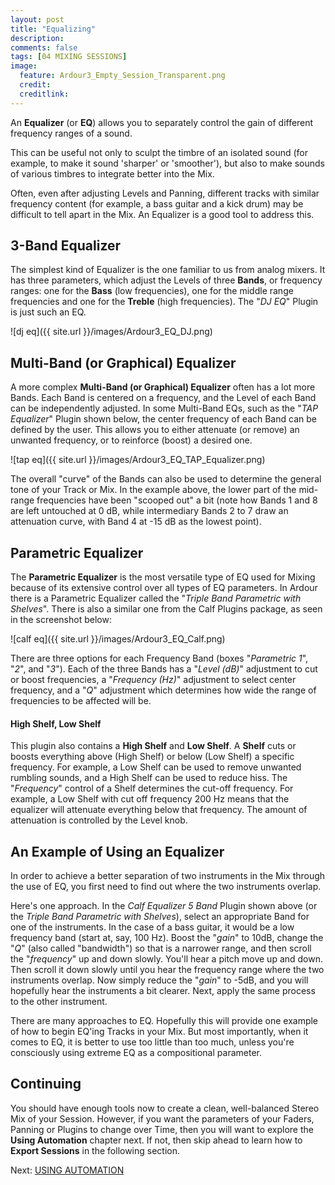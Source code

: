 ```yaml
---
layout: post
title: "Equalizing"
description:
comments: false 
tags: [04 MIXING SESSIONS]
image:
  feature: Ardour3_Empty_Session_Transparent.png
  credit:  
  creditlink:  
---
```


An **Equalizer** (or **EQ**) allows
you to separately control the gain of different frequency ranges of a sound.

This can be useful not only to sculpt the timbre of an isolated
sound (for example, to make it sound 'sharper' or 'smoother'), but also
to make sounds of various timbres to integrate better into the Mix. 

Often, even after adjusting Levels and Panning, different tracks with
similar frequency content (for example, a bass guitar and a kick drum)
may be difficult to tell apart in the Mix. An Equalizer is a good tool to address this.

## 3-Band Equalizer

The simplest kind of Equalizer is the one familiar to us from analog
mixers. It has three parameters, which adjust the Levels of three
**Bands**, or frequency ranges: one for the **Bass** (low frequencies),
one for the middle range frequencies and one for the **Treble** (high
frequencies). The "*DJ EQ*" Plugin is just such an EQ.

![dj eq]({{ site.url }}/images/Ardour3_EQ_DJ.png)

## Multi-Band (or Graphical) Equalizer

A more complex **Multi-Band (or Graphical) Equalizer** often has a lot more Bands. Each Band is centered on a frequency, and
the Level of each Band can be independently adjusted. In some Multi-Band
EQs, such as the "*TAP Equalizer*" Plugin shown below, the center
frequency of each Band can be defined by the user. This allows you to
either attenuate (or remove) an unwanted frequency, or to reinforce
(boost) a desired one.

![tap eq]({{ site.url }}/images/Ardour3_EQ_TAP_Equalizer.png)

The overall "curve" of the Bands can also be used to determine the
general tone of your Track or Mix. In the example above, the lower part
of the mid-range frequencies have been "scooped out" a bit (note how
Bands 1 and 8 are left untouched at 0 dB, while intermediary Bands 2 to
7 draw an attenuation curve, with Band 4 at -15 dB as the lowest point).

## Parametric Equalizer

The **Parametric Equalizer** is the most versatile type of EQ used for
Mixing because of its extensive control over all types of EQ parameters.
In Ardour there is a Parametric Equalizer called the "*Triple Band
Parametric with Shelves*". There is also a similar one from the Calf Plugins package, as
seen in the screenshot below:

![calf eq]({{ site.url }}/images/Ardour3_EQ_Calf.png)

There are three options for each Frequency Band (boxes "*Parametric 1*", "*2*", and "*3*").
Each of the three Bands has a "*Level (dB)*" adjustment to cut or boost frequencies, a
"*Frequency (Hz)*" adjustment to select center frequency, and a
"*Q*" adjustment which determines how wide the range of
frequencies to be affected will be.

#### High Shelf, Low Shelf

This plugin also contains a **High Shelf** and **Low Shelf**. A **Shelf** cuts or boosts everything above
(High Shelf) or below (Low Shelf) a specific frequency. For example, a
Low Shelf can be used to remove unwanted rumbling sounds, and a High
Shelf can be used to reduce hiss. The "*Frequency*" control of a Shelf determines the cut-off frequency.
For example, a Low Shelf with cut off frequency 200 Hz means that the equalizer will attenuate everything below that frequency.
The amount of attenuation is controlled by the Level knob.

## An Example of Using an Equalizer

In order to achieve a better separation of two instruments in the Mix
through the use of EQ, you first need to find out where the two
instruments overlap.

Here's one approach. In the *Calf Equalizer 5 Band* Plugin shown above (or the *Triple Band Parametric with Shelves*),
select an appropriate Band for one of the instruments. In the
case of a bass guitar, it would be a low frequency band (start at, say, 100 Hz).
Boost the "*gain*" to 10dB, change the "*Q*" (also called "bandwidth") so that is a
narrower range, and then scroll the "*frequency*" up and down
slowly. You'll hear a pitch move up and down. Then scroll it down slowly
until you hear the frequency range where the two instruments overlap.
Now simply reduce the "*gain*" to -5dB, and you will hopefully hear the
instruments a bit clearer. Next, apply the same process to the other
instrument.

There are many approaches to EQ. Hopefully this will provide one example
of how to begin EQ'ing Tracks in your Mix. But most importantly, when it
comes to EQ, it is better to use too little than too much, unless you're
consciously using extreme EQ as a compositional parameter.

## Continuing

You should have enough tools now to create a clean, well-balanced Stereo
Mix of your Session. However, if you want the parameters of your Faders,
Panning or Plugins to change over Time, then you will want to explore
the **Using Automation** chapter next. If not, then skip ahead to learn
how to **Export Sessions** in the following section.

Next: [USING AUTOMATION](../using-automation)
